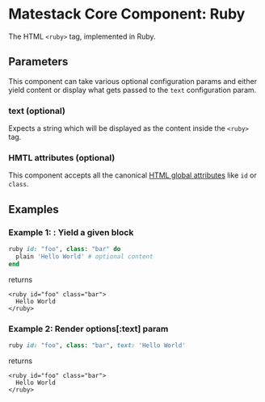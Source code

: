 # Matestack Core Component: Ruby

The HTML `<ruby>` tag, implemented in Ruby.

## Parameters

This component can take various optional configuration params and either yield content or display what gets passed to the `text` configuration param.

### text \(optional\)

Expects a string which will be displayed as the content inside the `<ruby>` tag.

### HMTL attributes \(optional\)

This component accepts all the canonical [HTML global attributes](https://www.w3schools.com/tags/ref_standardattributes.asp) like `id` or `class`.

## Examples

### Example 1: : Yield a given block

```ruby
ruby id: "foo", class: "bar" do
  plain 'Hello World' # optional content
end
```

returns

```markup
<ruby id="foo" class="bar">
  Hello World
</ruby>
```

### Example 2: Render options\[:text\] param

```ruby
ruby id: "foo", class: "bar", text: 'Hello World'
```

returns

```markup
<ruby id="foo" class="bar">
  Hello World
</ruby>
```

